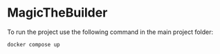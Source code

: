 # MagicTheBuilder

To run the project use the following command in the main project folder:
```
docker compose up
```
